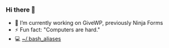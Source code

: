 ### Hi there 👋

- 🔭 I’m currently working on GiveWP, previously Ninja Forms
- ⚡ Fun fact: "Computers are hard."
- 💻 [~/.bash_aliases](.bash_aliases)

<!--
**kjohnson/kjohnson** is a ✨ _special_ ✨ repository because its `README.md` (this file) appears on your GitHub profile.

Here are some ideas to get you started:

- 🔭 I’m currently working on ...
- 🌱 I’m currently learning ...
- 👯 I’m looking to collaborate on ...
- 🤔 I’m looking for help with ...
- 💬 Ask me about ...
- 📫 How to reach me: ...
- 😄 Pronouns: ...
- ⚡ Fun fact: ...
-->

